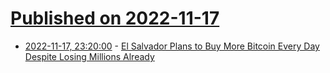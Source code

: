 # [Published on 2022-11-17](index.md)

* [2022-11-17, 23:20:00](https://slashdot.org/story/22/11/17/223223/el-salvador-plans-to-buy-more-bitcoin-every-day-despite-losing-millions-already?utm_source=rss1.0mainlinkanon&utm_medium=feed) - [El Salvador Plans to Buy More Bitcoin Every Day Despite Losing Millions Already](https://slashdot.org/story/22/11/17/223223/el-salvador-plans-to-buy-more-bitcoin-every-day-despite-losing-millions-already?utm_source=rss1.0mainlinkanon&utm_medium=feed)
